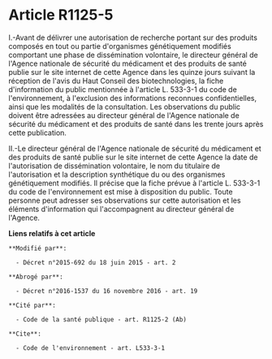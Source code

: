 # Article R1125-5

I.-Avant de délivrer une autorisation de recherche portant sur des produits composés en tout ou partie d'organismes
génétiquement modifiés comportant une phase de dissémination volontaire, le directeur général de l'Agence nationale de
sécurité du médicament et des produits de santé publie sur le site internet de cette Agence dans les quinze jours suivant la
réception de l'avis du Haut Conseil des biotechnologies, la fiche d'information du public mentionnée à l'article L. 533-3-1
du code de l'environnement, à l'exclusion des informations reconnues confidentielles, ainsi que les modalités de la
consultation. Les observations du public doivent être adressées au directeur général de l'Agence nationale de sécurité du
médicament et des produits de santé dans les trente jours après cette publication. 

II.-Le directeur général de l'Agence nationale de sécurité du médicament et des produits de santé publie sur le site internet
de cette Agence la date de l'autorisation de dissémination volontaire, le nom du titulaire de l'autorisation et la
description synthétique du ou des organismes génétiquement modifiés. Il précise que la fiche prévue à l'article L. 533-3-1 du
code de l'environnement est mise à disposition du public. Toute personne peut adresser ses observations sur cette
autorisation et les éléments d'information qui l'accompagnent au directeur général de l'Agence.

**Liens relatifs à cet article**

	**Modifié par**:

	  - Décret n°2015-692 du 18 juin 2015 - art. 2

	**Abrogé par**:

	  - Décret n°2016-1537 du 16 novembre 2016 - art. 19

	**Cité par**:

	  - Code de la santé publique - art. R1125-2 (Ab)

	**Cite**:

	  - Code de l'environnement - art. L533-3-1
